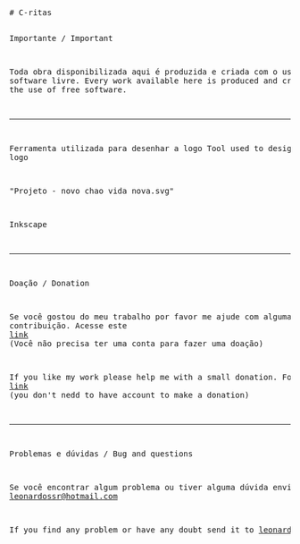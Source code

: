 <!--<!DOCTYPE HTML PUBLIC "-//W3C//DTD HTML 4.0 Transitional//EN">-->
<html>
<head>
	<meta http-equiv="content-type" content="text/html; charset=utf-8"/>
	<title></title>
	<meta name="generator" content="LibreOffice 5.0.2.2 (Linux)"/>
	<meta name="created" content="00:00:00"/>
	<meta name="changedby" content="Leonardo Rocha"/>
	<meta name="changed" content="2016-03-02T12:01:49.161839790"/>
	<meta name="created" content="00:00:00">
	<meta name="changedby" content="Leonardo Rocha">
	<meta name="changed" content="2016-03-02T11:58:57.579596062">
	<!--<style type="text/css">
		@page { margin: 2cm }
		p { margin-bottom: 0.25cm; line-height: 120% }
		pre.cjk { font-family: "Courier New", monospace }
		a:link { so-language: zxx }
	</style>
	</style> -->
</head>
<body lang="pt-BR" dir="ltr">
<pre class="western"># C-ritas

Importante / Important

Toda obra disponibilizada aqui é produzida e criada com o uso de software livre.
Every work available here is produced and created with the use of free software.

_______________________________________________________________________________
Ferramenta utilizada para desenhar a logo
Tool used to design the logo

&quot;Projeto - novo chao vida nova.svg&quot;


Inkscape

_______________________________________________________________________________
Doação / Donation

Se você gostou do meu trabalho por favor me ajude com alguma contribuição. 
Acesse este <a href="https://www.paypal.com/cgi-bin/webscr?cmd=_s-xclick&amp;hosted_button_id=3YQ6NFUSN5UQS">link</a> (Você não precisa ter uma conta para fazer uma doação)

If you like my work please help me with a small donation. 
Follow this <a href="https://www.paypal.com/cgi-bin/webscr?cmd=_s-xclick&amp;hosted_button_id=3YQ6NFUSN5UQS">link</a> (you don't nedd to have account to make a donation)

______________________________________________________________________________
Problemas e dúvidas / Bug and questions

Se você encontrar algum problema ou tiver alguma dúvida envie-a para leonardossr@hotmail.com

If you find any problem or have any doubt send it to leonardossr@hotmail.com </pre>
</body>
</html>
